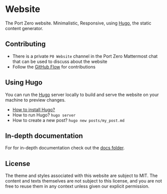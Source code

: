 # Website

The Port Zero website. Minimalistic, Responsive, using [Hugo](https://gohugo.io/), the static
content generator.

## Contributing

* There is a private `P0 Website` channel in the Port Zero Mattermost chat
  that can be used to discuss about the website
* Follow the [GitHub Flow](https://guides.github.com/introduction/flow/) for contributions

## Using Hugo

You can run the [Hugo](https://gohugo.io/) server locally to build and serve the website on your machine to preview changes.

* [How to install Hugo?](https://gohugo.io/getting-started/installing/)
* How to run Hugo? `hugo server`
* How to create a new post? `hugo new posts/my_post.md`

## In-depth documentation

For for in-depth documentation check out the [docs folder](docs).

## License

The theme and styles associated with this website are subject to MIT. The
content and texts themselves are not subject to this license, and you are not
free to reuse them in any context unless given our explicit permission.

